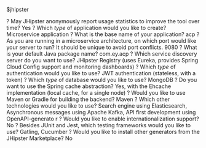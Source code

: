 $jhipster

? May JHipster anonymously report usage statistics to improve the tool over time? Yes
? Which *type* of application would you like to create? Microservice application
? What is the base name of your application? acp
? As you are running in a microservice architecture, on which port would like your server to run? It should be unique to avoid port conflicts. 9080
? What is your default Java package name? com.ey.acp
? Which service discovery server do you want to use? JHipster Registry (uses Eureka, provides Spring Cloud Config support and monitoring dashboards)
? Which *type* of authentication would you like to use? JWT authentication (stateless, with a token)
? Which *type* of database would you like to use? MongoDB
? Do you want to use the Spring cache abstraction? Yes, with the Ehcache implementation (local cache, for a single node)
? Would you like to use Maven or Gradle for building the backend? Maven
? Which other technologies would you like to use? Search engine using Elasticsearch, Asynchronous messages using Apache Kafka, API first development using OpenAPI-generato
r
? Would you like to enable internationalization support? No
? Besides JUnit and Jest, which testing frameworks would you like to use? Gatling, Cucumber
? Would you like to install other generators from the JHipster Marketplace? No


